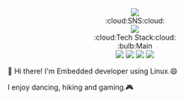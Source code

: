 <div align="center">
<img src="https://capsule-render.vercel.app/api?type=waving&text=Welcome&desc=Gyeongmin's%20GitHub%20Profile&descSize=15&descAlign=60&height=200&fontColor=ffffff&fontAlignY=35&descAlignY=50" />
</div>


<div align="center">
    :cloud:SNS:cloud:
    <br>
    <a href="https://www.instagram.com/gyeongmin_kwon___/" target="_blank">
        <img src="https://img.shields.io/badge/Instagram-E4405F?style=flat-square&logo=Instagram&logoColor=white"/>
    </a>
</div>

<div align="center">
    :cloud:Tech Stack:cloud:
    <br>
    :bulb:Main
    <br>
    <img src="https://img.shields.io/badge/C-00599C?style=for-the-badge&logo=C++&logoColor=white">
    <img src="https://img.shields.io/badge/Linux-FCC624?style=for-the-badge&logo=Linux&logoColor=white">
    <img src="https://img.shields.io/badge/문자-색코드?style=for-the-badge&logo=이미지 이름&logoColor=black">
    <img src="https://img.shields.io/badge/문자-색코드?style=for-the-badge&logo=이미지 이름&logoColor=black">
</div>



👋 Hi there! I'm Embedded developer using Linux.😄

I enjoy dancing, hiking and gaming.:video_game:
<!--
**rudalsd/rudalsd** is a ✨ _special_ ✨ repository because its `README.md` (this file) appears on your GitHub profile.

Here are some ideas to get you started:

- 🔭 I’m currently working on ...
- 🌱 I’m currently learning ...
- 👯 I’m looking to collaborate on ...
- 🤔 I’m looking for help with ...
- 💬 Ask me about ...
- 📫 How to reach me: ...
- 😄 Pronouns: ...
- ⚡ Fun fact: ...
-->
